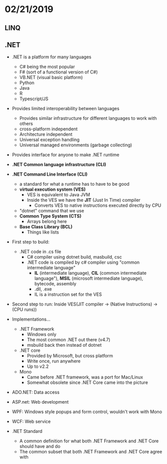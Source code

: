# 02/21/2019

## LINQ

## .NET
- .NET is a platform for many languages
    - C# being the most popular
    - F# (sort of a functional version of C#)
    - VB.NET (visual basic platform)
    - Python
    - Java
    - R
    - Typescript/JS
- Provides limited interoperability between languages
    - Provides similar infrastructure for different languages to work with others
    - cross-platform independent
    - Architecture independent
    - Universal exception handling
    - Universal managed environments (garbage collecting)
- Provides interface for anyone to make .NET runtime
- **.NET Common language infrastructure (CLI)**
- **.NET Command Line Interface (CLI)**
    - a standard for what a runtime has to have to be good
    - **virtual execution system (VES)**
        - VES is equivalent to Java JVM
        - Inside the VES we have the **JIT** (Just In Time) compiler
            - Converts VES to native instructions executed directly by CPU
    - "dotnet" command that we use
    - **Common Type System (CTS)**
        - Arrays belong here
    - **Base Class Library (BCL)**
        - Things like lists
- First step to build:
    - .NET code in .cs file
        - C# compiler using dotnet build, masbuild, csc
        - .NET code is compiled by c# compiler using "common intermediate language"
            - **IL** (intermediate language), **CIL** (common intermediate language"), **MSIL**
            (microsoft intermediate language), bytecode, assembly
            - .dll, .exe
            - IL is a instruction set for the VES
- Second step to run: Inside VES(JIT compiler -> (Native Instructions) -> (CPU runs))
- Implementations...
    - .NET Framework
        - Windows only
        - The most common .NET out there (v4.7)
        - msbuild back then instead of dotnet
    - .NET core
        - Provided by Microsoft, but cross platform
        - Write once, run anywhere
        - Up to v2.2
    - Mono
        - Came before .NET framework, was a port for Mac/Linux
        - Somewhat obsolete since .NET Core came into the picture

- ADO.NET: Data access
- ASP.net: Web development
- WPF: Windows style popups and form control, wouldn't work with Mono
- WCF: Web service
- .NET Standard
    - A common definition for what both .NET Framework and .NET Core should have and do
    - The common subset that both .NET Framework and .NET Core agree with